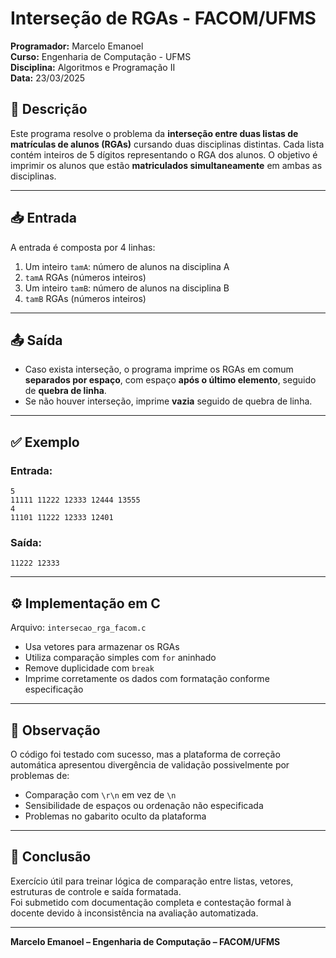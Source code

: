 # Interseção de RGAs - FACOM/UFMS

**Programador:** Marcelo Emanoel  
**Curso:** Engenharia de Computação - UFMS  
**Disciplina:** Algoritmos e Programação II  
**Data:** 23/03/2025

## 🧠 Descrição

Este programa resolve o problema da **interseção entre duas listas de matrículas de alunos (RGAs)** cursando duas disciplinas distintas. Cada lista contém inteiros de 5 dígitos representando o RGA dos alunos. O objetivo é imprimir os alunos que estão **matriculados simultaneamente** em ambas as disciplinas.

---

## 📥 Entrada

A entrada é composta por 4 linhas:

1. Um inteiro `tamA`: número de alunos na disciplina A  
2. `tamA` RGAs (números inteiros)  
3. Um inteiro `tamB`: número de alunos na disciplina B  
4. `tamB` RGAs (números inteiros)

---

## 📤 Saída

- Caso exista interseção, o programa imprime os RGAs em comum **separados por espaço**, com espaço **após o último elemento**, seguido de **quebra de linha**.
- Se não houver interseção, imprime **vazia** seguido de quebra de linha.

---

## ✅ Exemplo

### Entrada:
```
5  
11111 11222 12333 12444 13555  
4  
11101 11222 12333 12401
```

### Saída:
```
11222 12333 
```

---

## ⚙️ Implementação em C

Arquivo: `intersecao_rga_facom.c`

- Usa vetores para armazenar os RGAs
- Utiliza comparação simples com `for` aninhado
- Remove duplicidade com `break`
- Imprime corretamente os dados com formatação conforme especificação

---

## 🧪 Observação

O código foi testado com sucesso, mas a plataforma de correção automática apresentou divergência de validação possivelmente por problemas de:

- Comparação com `\r\n` em vez de `\n`
- Sensibilidade de espaços ou ordenação não especificada
- Problemas no gabarito oculto da plataforma

---

## 🧠 Conclusão

Exercício útil para treinar lógica de comparação entre listas, vetores, estruturas de controle e saída formatada.  
Foi submetido com documentação completa e contestação formal à docente devido à inconsistência na avaliação automatizada.

---

**Marcelo Emanoel – Engenharia de Computação – FACOM/UFMS**
